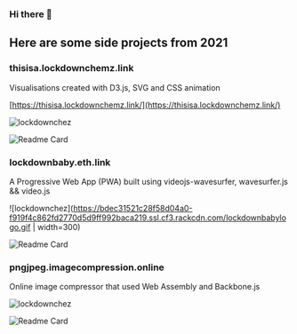 ### Hi there 👋
## Here are some side projects from 2021

### thisisa.lockdownchemz.link

Visualisations created with D3.js, SVG and CSS animation

[https://thisisa.lockdownchemz.link/](https://thisisa.lockdownchemz.link/)

![lockdownchez](https://bdec31521c28f58d04a0-f919f4c862fd2770d5d9ff992baca219.ssl.cf3.rackcdn.com/chemz.gif)

![Readme Card](https://github-readme-stats.vercel.app/api/pin/?username=TCotton&repo=lockdownchemz)

### lockdownbaby.eth.link

A Progressive Web App (PWA) built using videojs-wavesurfer, wavesurfer.js && video.js

![lockdownchez](https://bdec31521c28f58d04a0-f919f4c862fd2770d5d9ff992baca219.ssl.cf3.rackcdn.com/lockdownbabylogo.gif | width=300)

![Readme Card](https://github-readme-stats.vercel.app/api/pin/?username=TCotton&repo=baby-lockdown)


### pngjpeg.imagecompression.online

Online image compressor that used Web Assembly and Backbone.js

![lockdownchez](https://bdec31521c28f58d04a0-f919f4c862fd2770d5d9ff992baca219.ssl.cf3.rackcdn.com/localhost_1234_.png)

![Readme Card](https://github-readme-stats.vercel.app/api/pin/?username=TCotton&repo=LightningWASM)


<!--
**TCotton/TCotton** is a ✨ _special_ ✨ repository because its `README.md` (this file) appears on your GitHub profile.

Here are some ideas to get you started:

- 🔭 I’m currently working on ...
- 🌱 I’m currently learning ...
- 👯 I’m looking to collaborate on ...
- 🤔 I’m looking for help with ...
- 💬 Ask me about ...
- 📫 How to reach me: ...
- 😄 Pronouns: ...
- ⚡ Fun fact: ...
-->
